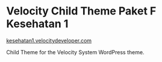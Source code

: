 Velocity Child Theme Paket F Kesehatan 1
=================
[kesehatan1.velocitydeveloper.com](https://www.kesehatan1.velocitydeveloper.com/)

Child Theme for the Velocity System WordPress theme.
